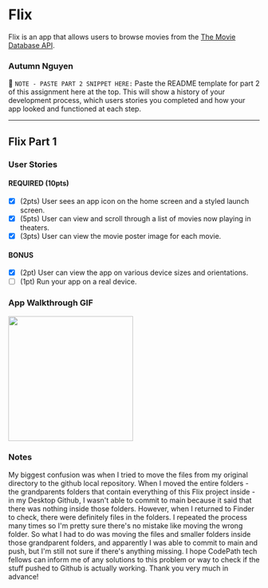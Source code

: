 # Flix
Flix is an app that allows users to browse movies from the [The Movie Database API](http://docs.themoviedb.apiary.io/#).

### Autumn Nguyen

📝 `NOTE - PASTE PART 2 SNIPPET HERE:` Paste the README template for part 2 of this assignment here at the top. This will show a history of your development process, which users stories you completed and how your app looked and functioned at each step.

---

## Flix Part 1

### User Stories

#### REQUIRED (10pts)
- [x] (2pts) User sees an app icon on the home screen and a styled launch screen.
- [x] (5pts) User can view and scroll through a list of movies now playing in theaters.
- [x] (3pts) User can view the movie poster image for each movie.

#### BONUS
- [x] (2pt) User can view the app on various device sizes and orientations.
- [ ] (1pt) Run your app on a real device.

### App Walkthrough GIF


<img src="http://g.recordit.co/IEkdEBQbH7.gif" width=250><br>

### Notes
My biggest confusion was when I tried to move the files from my original directory to the github local repository. When I moved the entire folders - the grandparents folders that contain everything of this Flix project inside - in my Desktop Github, I wasn't able to commit to main because it said that there was nothing inside those folders. However, when I returned to Finder to check, there were definitely files in the folders. I repeated the process many times so I'm pretty sure there's no mistake like moving the wrong folder. So what I had to do was moving the files and smaller folders inside those grandparent folders, and apparently I was able to commit to main and push, but I'm still not sure if there's anything missing. I hope CodePath tech fellows can inform me of any solutions to this problem or way to check if the stuff pushed to Github is actually working. Thank you very much in advance!

